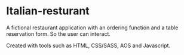 # Italian-resturant

A fictional restaurant application with an ordering function and a table reservation form. So the user can interact.

Created with tools such as HTML, CSS/SASS, AOS and Javascript. 